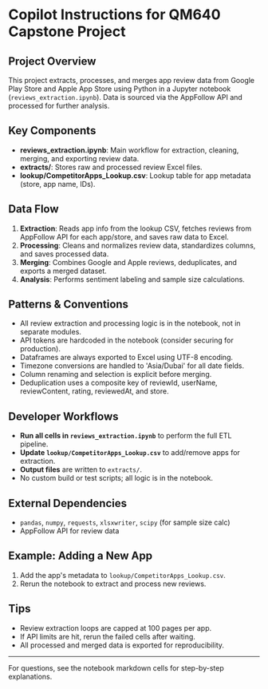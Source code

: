 # Copilot Instructions for QM640 Capstone Project

## Project Overview
This project extracts, processes, and merges app review data from Google Play Store and Apple App Store using Python in a Jupyter notebook (`reviews_extraction.ipynb`). Data is sourced via the AppFollow API and processed for further analysis.

## Key Components
- **reviews_extraction.ipynb**: Main workflow for extraction, cleaning, merging, and exporting review data.
- **extracts/**: Stores raw and processed review Excel files.
- **lookup/CompetitorApps_Lookup.csv**: Lookup table for app metadata (store, app name, IDs).

## Data Flow
1. **Extraction**: Reads app info from the lookup CSV, fetches reviews from AppFollow API for each app/store, and saves raw data to Excel.
2. **Processing**: Cleans and normalizes review data, standardizes columns, and saves processed data.
3. **Merging**: Combines Google and Apple reviews, deduplicates, and exports a merged dataset.
4. **Analysis**: Performs sentiment labeling and sample size calculations.

## Patterns & Conventions
- All review extraction and processing logic is in the notebook, not in separate modules.
- API tokens are hardcoded in the notebook (consider securing for production).
- Dataframes are always exported to Excel using UTF-8 encoding.
- Timezone conversions are handled to 'Asia/Dubai' for all date fields.
- Column renaming and selection is explicit before merging.
- Deduplication uses a composite key of reviewId, userName, reviewContent, rating, reviewedAt, and store.

## Developer Workflows
- **Run all cells in `reviews_extraction.ipynb`** to perform the full ETL pipeline.
- **Update `lookup/CompetitorApps_Lookup.csv`** to add/remove apps for extraction.
- **Output files** are written to `extracts/`.
- No custom build or test scripts; all logic is in the notebook.

## External Dependencies
- `pandas`, `numpy`, `requests`, `xlsxwriter`, `scipy` (for sample size calc)
- AppFollow API for review data

## Example: Adding a New App
1. Add the app's metadata to `lookup/CompetitorApps_Lookup.csv`.
2. Rerun the notebook to extract and process new reviews.

## Tips
- Review extraction loops are capped at 100 pages per app.
- If API limits are hit, rerun the failed cells after waiting.
- All processed and merged data is exported for reproducibility.

---
For questions, see the notebook markdown cells for step-by-step explanations.
